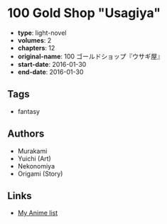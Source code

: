 # 100 Gold Shop "Usagiya"

-   **type**: light-novel
-   **volumes**: 2
-   **chapters**: 12
-   **original-name**: 100 ゴールドショップ『ウサギ屋』
-   **start-date**: 2016-01-30
-   **end-date**: 2016-01-30

## Tags

-   fantasy

## Authors

-   Murakami
-   Yuichi (Art)
-   Nekonomiya
-   Origami (Story)

## Links

-   [My Anime list](https://myanimelist.net/manga/95888/100_Gold_Shop_Usagiya)
